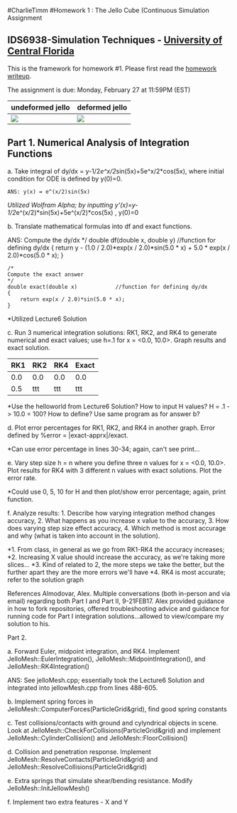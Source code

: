 #CharlieTimm
#Homework 1 : The Jello Cube (Continuous Simulation Assignment
## IDS6938-Simulation Techniques - [University of Central Florida](http://www.ist.ucf.edu/grad/)


This is the framework for homework #1. Please first read the [homework writeup](HomeWork%231.pdf).

The assignment is due: Monday, February 27 at 11:59PM (EST)

| undeformed jello  | deformed jello |
| ------------- | ------------- |
| ![](images/undeformed3.png?raw=true)  | ![](images/deformed3.png?raw=true) |



## Part 1. Numerical Analysis of Integration Functions
a. Take integral of dy/dx = y-1/2*e^x/2*sin(5x)+5e^x/2*cos(5x), where initial condition for ODE is defined by y(0)=0.

~~~
ANS: y(x) = e^(x/2)sin(5x)
~~~


*Utilized Wolfram Alpha; by inputting y'(x)=y-1/2*e^(x/2)*sin(5x)+5e^(x/2)*cos(5x) , y(0)=0

b. Translate mathematical formulas into df and exact functions.

ANS:
Compute the dy/dx
*/
double df(double x, double y)            //function for defining dy/dx
{
    return y - (1.0 / 2.0)*exp(x / 2.0)*sin(5.0 * x) + 5.0 * exp(x / 2.0)*cos(5.0 * x);
}

~~~
/*
Compute the exact answer
*/
double exact(double x)            //function for defining dy/dx
{
    return exp(x / 2.0)*sin(5.0 * x);
}
~~~

*Utilized Lecture6 Solution

c. Run 3 numerical integration solutions: RK1, RK2, and RK4 to generate numerical and exact values; use h=.1 for x = <0.0,
 10.0>. Graph results and exact solution.

| RK1 | RK2 | RK4 | Exact |
| --- | --- | --- | ----- |
| 0.0 | 0.0 | 0.0 | 0.0 |
| 0.5 | ttt | ttt | ttt |




*Use the helloworld from Lecture6 Solution?  How to input H values? H = .1 -> 10.0 = 100?
How to define?  Use same program as for answer b?

d. Plot error percentages for RK1, RK2, and RK4 in another graph.  Error defined by %error = |exact-apprx|/exact.

*Can use error percentage in lines 30-34; again, can't see print...

e. Vary step size h = n where you define three n values for x = <0.0, 10.0>. Plot results for RK4 with 3 different n values 
with exact solutions. Plot the error rate.

*Could use 0, 5, 10 for H and then plot/show error percentage; again, print function.

f. Analyze results: 1. Describe how varying integration method changes accuracy, 2. What happens as you increase x value
to the accuracy, 3. How does varying step size effect accuracy, 4. Which method is most accurage and why (what is taken into
account in the solution). 

*1. From class, in general as we go from RK1-RK4 the accuracy increases; 
*2. Increasing X value should increase the accuracy, as we're taking more slices...
*3. Kind of related to 2, the more steps we take the better, but the further apart they are
the more errors we'll have
*4. RK4 is most accurate; refer to the solution graph


References
Almodovar, Alex. Multiple conversations (both in-person and via email) regarding both Part I and Part II, 9-21FEB17. 
Alex provided guidance in how to fork repositories, offered troubleshooting advice and guidance for running code for Part I
integration solutions...allowed to view/compare my solution to his.   



Part 2.

a. Forward Euler, midpoint integration, and RK4.  Implement JelloMesh::EulerIntegration(), 
JelloMesh::MidpointIntegration(), and JelloMesh::RK4Integration()

ANS: See jelloMesh.cpp; essentially took the Lecture6 Solution and integrated into jellowMesh.cpp from lines
488-605.

b. Implement spring forces in JelloMesh::ComputerForces(ParticleGrid&grid), find good spring constants

c. Test collisions/contacts with ground and cylyndrical objects in scene.  Look at 
JelloMesh::CheckForCollisions(ParticleGrid&grid) and implement JelloMesh::CylinderCollision() and 
JelloMesh::FloorCollision()

d. Collision and penetration response.  Implement JelloMesh::ResolveContacts(ParticleGrid&grid) and
JelloMesh::ResolveCollisions(ParticleGrid&grid)

e. Extra springs that simulate shear/bending resistance.  Modify JelloMesh::InitJellowMesh()

f. Implement two extra features - X and Y
